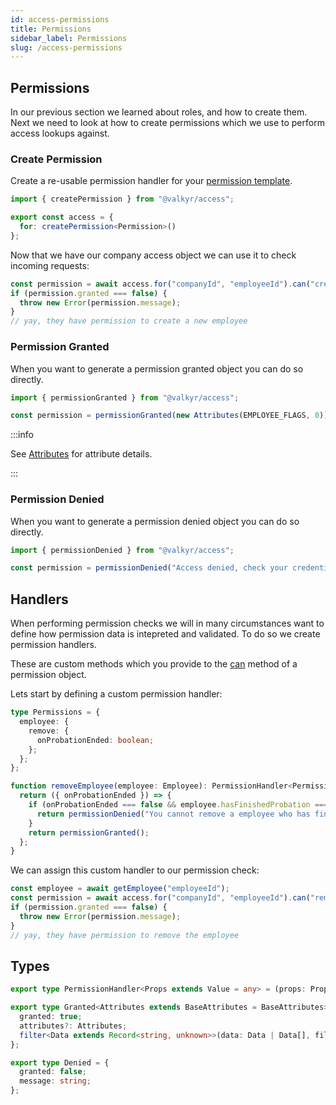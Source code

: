 ```yaml
---
id: access-permissions
title: Permissions
sidebar_label: Permissions
slug: /access-permissions
---
```


## Permissions

In our previous section we learned about roles, and how to create them. Next we need to look at how to create permissions which we use to perform access lookups against.

### Create Permission

Create a re-usable permission handler for your [permission template](roles-overview#permission-template).

```ts title="createPermission(): Function"
import { createPermission } from "@valkyr/access";

export const access = {
  for: createPermission<Permission>()
};
```

Now that we have our company access object we can use it to check incoming requests:

```ts
const permission = await access.for("companyId", "employeeId").can("create", "employee");
if (permission.granted === false) {
  throw new Error(permission.message);
}
// yay, they have permission to create a new employee
```

### Permission Granted

When you want to generate a permission granted object you can do so directly.

```ts title="permissionGranted(attributes?: Attributes): Granted"
import { permissionGranted } from "@valkyr/access";

const permission = permissionGranted(new Attributes(EMPLOYEE_FLAGS, 0));
```

:::info

See [Attributes](#attributes) for attribute details.

:::

### Permission Denied

When you want to generate a permission denied object you can do so directly.

```ts title="permissionGranted(message?: string): Denied"
import { permissionDenied } from "@valkyr/access";

const permission = permissionDenied("Access denied, check your credentials!");
```

## Handlers

When performing permission checks we will in many circumstances want to define how permission data is intepreted and validated. To do so we create permission handlers.

These are custom methods which you provide to the [can](#can) method of a permission object.

Lets start by defining a custom permission handler:

```ts title="Permission Template"
type Permissions = {
  employee: {
    remove: {
      onProbationEnded: boolean;
    };
  };
};
```

```ts
function removeEmployee(employee: Employee): PermissionHandler<Permissions["employee"]["remove"]> {
  return ({ onProbationEnded }) => {
    if (onProbationEnded === false && employee.hasFinishedProbation === true) {
      return permissionDenied("You cannot remove a employee who has finished their probation period.");
    }
    return permissionGranted();
  };
}
```

We can assign this custom handler to our permission check:

```ts
const employee = await getEmployee("employeeId");
const permission = await access.for("companyId", "employeeId").can("remove", "employee", removeEmployee(employee));
if (permission.granted === false) {
  throw new Error(permission.message);
}
// yay, they have permission to remove the employee
```

## Types

```ts
export type PermissionHandler<Props extends Value = any> = (props: Props) => Granted | Denied;

export type Granted<Attributes extends BaseAttributes = BaseAttributes> = {
  granted: true;
  attributes?: Attributes;
  filter<Data extends Record<string, unknown>>(data: Data | Data[], filter?: string): Partial<Data> | Partial<Data>[];
};

export type Denied = {
  granted: false;
  message: string;
};
```
